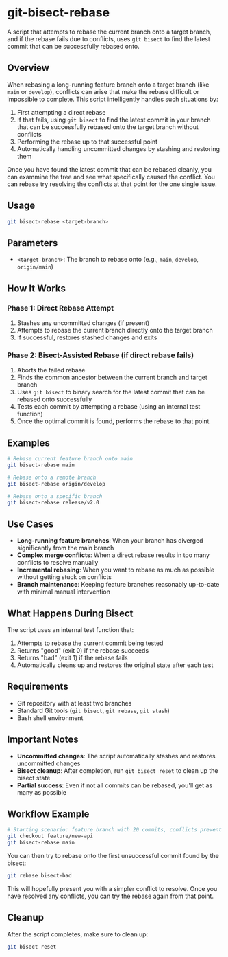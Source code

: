 # git-bisect-rebase

A script that attempts to rebase the current branch onto a target branch, and if the rebase fails
due to conflicts, uses `git bisect` to find the latest commit that can be successfully rebased onto.

## Overview

When rebasing a long-running feature branch onto a target branch (like `main` or `develop`),
conflicts can arise that make the rebase difficult or impossible to complete. This script
intelligently handles such situations by:

1. First attempting a direct rebase
2. If that fails, using `git bisect` to find the latest commit in your branch that can be
   successfully rebased onto the target branch without conflicts
3. Performing the rebase up to that successful point
4. Automatically handling uncommitted changes by stashing and restoring them

Once you have found the latest commit that can be rebased cleanly, you can exammine the tree and see
what specifically caused the conflict. You can rebase try resolving the conflicts at that point for
the one single issue.

## Usage

```bash
git bisect-rebase <target-branch>
```

## Parameters

- `<target-branch>`: The branch to rebase onto (e.g., `main`, `develop`, `origin/main`)

## How It Works

### Phase 1: Direct Rebase Attempt

1. Stashes any uncommitted changes (if present)
2. Attempts to rebase the current branch directly onto the target branch
3. If successful, restores stashed changes and exits

### Phase 2: Bisect-Assisted Rebase (if direct rebase fails)

1. Aborts the failed rebase
2. Finds the common ancestor between the current branch and target branch
3. Uses `git bisect` to binary search for the latest commit that can be rebased onto successfully
4. Tests each commit by attempting a rebase (using an internal test function)
5. Once the optimal commit is found, performs the rebase to that point

## Examples

```bash
# Rebase current feature branch onto main
git bisect-rebase main

# Rebase onto a remote branch
git bisect-rebase origin/develop

# Rebase onto a specific branch
git bisect-rebase release/v2.0
```

## Use Cases

- **Long-running feature branches**: When your branch has diverged significantly from the main branch
- **Complex merge conflicts**: When a direct rebase results in too many conflicts to resolve manually
- **Incremental rebasing**: When you want to rebase as much as possible without getting stuck on conflicts
- **Branch maintenance**: Keeping feature branches reasonably up-to-date with minimal manual intervention

## What Happens During Bisect

The script uses an internal test function that:

1. Attempts to rebase the current commit being tested
2. Returns "good" (exit 0) if the rebase succeeds
3. Returns "bad" (exit 1) if the rebase fails
4. Automatically cleans up and restores the original state after each test

## Requirements

- Git repository with at least two branches
- Standard Git tools (`git bisect`, `git rebase`, `git stash`)
- Bash shell environment

## Important Notes

- **Uncommitted changes**: The script automatically stashes and restores uncommitted changes
- **Bisect cleanup**: After completion, run `git bisect reset` to clean up the bisect state
- **Partial success**: Even if not all commits can be rebased, you'll get as many as possible

## Workflow Example

```bash
# Starting scenario: feature branch with 20 commits, conflicts prevent full rebase
git checkout feature/new-api
git bisect-rebase main
```

You can then try to rebase onto the first unsuccessful commit found by the bisect:

```bash
git rebase bisect-bad
```

This will hopefully present you with a simpler conflict to resolve. Once you have resolved any
conflicts, you can try the rebase again from that point.

## Cleanup

After the script completes, make sure to clean up:

```bash
git bisect reset
```
